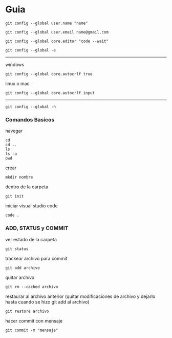 # Guia
```
git config --global user.name "name"
```
```
git config --global user.email name@gmail.com
```
```
git config --global core.editor "code --wait"
```
```
git config --global -e
```
---
windows
```
git config --global core.autocrlf true
```
linux o mac
```
git config --global core.autocrlf input
```
---
```
git config --global -h
```

### Comandos Basicos
navegar
```
cd
cd ..
ls
ls -a
pwd
```
crear
```
mkdir nombre
```
dentro de la carpeta
```
git init
```
iniciar visual studio code

```
code .
```

### ADD, STATUS y COMMIT
ver estado de la carpeta
```
git status
```
trackear archivo para commit
```
git add archivo
```
quitar archivo
```
git rm --cached archivo
```
restaurar al archivo anterior (quitar modificaciones de archivo y dejarlo hasta cuando se hizo git add al archivo)
```
git restore archivo
```
hacer commit con mensaje
```
git commit -m "mensaje"
```
